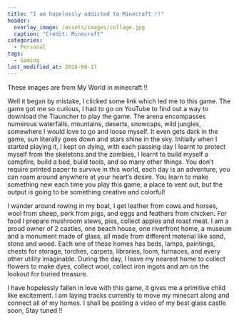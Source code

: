 ```yaml
---
title: "I am hopelessly addicted to Minecraft !!"
header:
  overlay_image: /assets/images/collage.jpg
  caption: "Credit: Minecraft"
categories:
  - Personal
tags:
  - Gaming
last_modified_at: 2018-08-17
---
```

These images are from My World in minecraft !!

Well it began by mistake, I clicked some link which led me to this game. The game got me so curious, I had to go on YouTube to find out a way to download the Tlauncher to play the game. The arena encompasses numerous waterfalls, mountains, deserts, snowcaps, wild jungles, somewhere I would love to go and loose myself. It even gets dark in the game, sun literally goes down and stars shine in the sky. Initially when I started playing it, I kept on dying, with each passing day I learnt to protect myself from the skeletons and the zombies, I learnt to build myself a campfire, build a bed, build tools, and so many other things. You don’t require printed paper to survive in this world, each day is an adventure, you can roam around anywhere at your heart’s desire. You learn to make something new each time you play this game, a place to vent out, but the output is going to be something creative and colorful!

I wander around rowing in my boat, I get leather from cows and horses, wool from sheep, pork from pigs, and eggs and feathers from chicken. For food I prepare mushroom stews, pies, collect apples and roast meat. I am a proud owner of 2 castles, one beach house, one riverfront home, a museum and a monument made of glass, all made from different material like sand, stone and wood. Each one of these homes has beds, lamps, paintings, chests for storage, torches, carpets, libraries, loom, furnaces, and every other utility imaginable. During the day, I leave my nearest home to collect flowers to make dyes, collect wool, collect iron ingots and am on the lookout for buried treasure. 

I have hopelessly fallen in love with this game, it gives me a primitive child like excitement. I am laying tracks currently to move my minecart along and connect all of my homes. I shall be posting a video of my best glass castle soon, Stay tuned !!     
